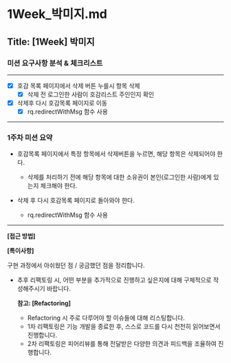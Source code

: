# 1Week_박미지.md

## Title: [1Week] 박미지

### 미션 요구사항 분석 & 체크리스트

---

- [x] 호감 목록 페이지에서 삭제 버튼 누를시 항목 삭제
    - [x] 삭제 전 로그인한 사람이 호감리스트 주인인지 확인
- [x] 삭제후 다시 호감목록 페이지로 이동
    - [x] rq.redirectWithMsg 함수 사용

---

### 1주차 미션 요약

- 호감목록 페이지에서 특정 항목에서 삭제버튼을 누르면, 해당 항목은 삭제되어야 한다.

    - 삭제를 처리하기 전에 해당 항목에 대한 소유권이 본인(로그인한 사람)에게 있는지 체크해야 한다.

- 삭제 후 다시 호감목록 페이지로 돌아와야 한다.

    - rq.redirectWithMsg 함수 사용

---

**[접근 방법]**

**[특이사항]**

구현 과정에서 아쉬웠던 점 / 궁금했던 점을 정리합니다.

- 추후 리팩토링 시, 어떤 부분을 추가적으로 진행하고 싶은지에 대해 구체적으로 작성해주시기 바랍니다.

  **참고: [Refactoring]**

    - Refactoring 시 주로 다루어야 할 이슈들에 대해 리스팅합니다.
    - 1차 리팩토링은 기능 개발을 종료한 후, 스스로 코드를 다시 천천히 읽어보면서 진행합니다.
    - 2차 리팩토링은 피어리뷰를 통해 전달받은 다양한 의견과 피드백을 조율하여 진행합니다.
